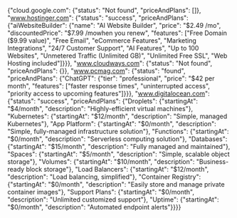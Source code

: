 {"cloud.google.com": {"status": "Not found", "priceAndPlans": []}, "www.hostinger.com": {"status": "success", "priceAndPlans": {"aiWebsiteBuilder": {"name": "AI Website Builder", "price": "$2.49 /mo", "discountedPrice": "$7.99 /mowhen you renew", "features": ["Free Domain ($9.99 value)", "Free Email", "eCommerce Features", "Marketing Integrations", "24/7 Customer Support", "AI Features", "Up to 100 Websites", "Unmetered Traffic (Unlimited GB)", "Unlimited Free SSL", "Web Hosting included"]}}}, "www.cloudways.com": {"status": "Not found", "priceAndPlans": {}}, "www.pcmag.com": {"status": "found", "priceAndPlans": {"ChatGPT": {"tier": "professional", "price": "$42 per month", "features": ["faster response times", "uninterrupted access", "priority access to upcoming features"]}}}, "www.digitalocean.com": {"status": "success", "priceAndPlans": {"Droplets": {"startingAt": "$4/month", "description": "Highly-efficient virtual machines"}, "Kubernetes": {"startingAt": "$12/month", "description": "Simple, managed Kubernetes"}, "App Platform": {"startingAt": "$0/month", "description": "Simple, fully-managed infrastructure solution"}, "Functions": {"startingAt": "$0/month", "description": "Serverless computing solution"}, "Databases": {"startingAt": "$15/month", "description": "Fully managed and maintained"}, "Spaces": {"startingAt": "$5/month", "description": "Simple, scalable object storage"}, "Volumes": {"startingAt": "$10/month", "description": "Business-ready block storage"}, "Load Balancers": {"startingAt": "$12/month", "description": "Load balancing, simplified"}, "Container Registry": {"startingAt": "$0/month", "description": "Easily store and manage private container images"}, "Support Plans": {"startingAt": "$0/month", "description": "Unlimited customized support"}, "Uptime": {"startingAt": "$0/month", "description": "Automated endpoint alerts"}}}}